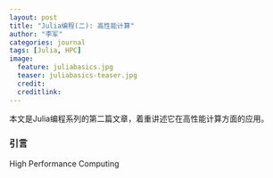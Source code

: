 ```yaml
---
layout: post
title: "Julia编程(二): 高性能计算"
author: "李军"
categories: journal
tags: [Julia, HPC]
image:
  feature: juliabasics.jpg
  teaser: juliabasics-teaser.jpg
  credit:
  creditlink:
---
```


本文是Julia编程系列的第二篇文章，着重讲述它在高性能计算方面的应用。

### 引言

High Performance Computing
